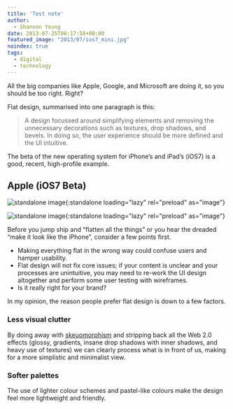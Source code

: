```yaml
---
title: 'Test note'
author:
  - Shannon Young
date: 2013-07-25T06:17:58+00:00
featured_image: "2013/07/ios7_mini.jpg"
noindex: true
tags:
  - digital
  - technology
---
```

All the big companies like Apple, Google, and Microsoft are doing it, so you should be too right. Right?
<!--more-->

Flat design, summarised into one paragraph is this:

> A design focussed around simplifying elements and removing the unnecessary decorations such as textures, drop shadows, and bevels. In doing so, the user experience should be more defined and the UI intuitive.

The beta of the new operating system for iPhone’s and iPad’s (iOS7) is a good, recent, high-profile example.

## Apple (iOS7 Beta)

![standalone image](https://www.mark-making.com/wp-content/uploads/ios7-beta.jpg){:standalone loading="lazy" rel="preload" as="image"}

![standalone image](https://www.mark-making.com/wp-content/uploads/ios7-beta-mailboxes.png){:standalone loading="lazy" rel="preload" as="image"}

Before you jump ship and “flatten all the things” or you hear the dreaded “make it look like the iPhone”, consider a few points first.

  * Making everything flat in the wrong way could confuse users and hamper usability.
  * Flat design will not fix core issues; if your content is unclear and your processes are unintuitive, you may need to re-work the UI design altogether and perform some user testing with wireframes.
  * Is it really right for your brand?

In my opinion, the reason people prefer flat design is down to a few factors.

### Less visual clutter

By doing away with <a href="https://en.wikipedia.org/wiki/Skeuomorph#Digital_skeuomorphs" target="_blank" rel="noopener">skeuomorphism</a> and stripping back all the Web 2.0 effects (glossy, gradients, insane drop shadows with inner shadows, and heavy use of textures) we can clearly process what is in front of us, making for a more simplistic and minimalist view.

### Softer palettes

The use of lighter colour schemes and pastel-like colours make the design feel more lightweight and friendly.